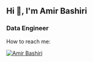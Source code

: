 ## Hi 👋, I'm Amir Bashiri

### Data Engineer

How to reach me:

[![Amir Bashiri](https://upload.wikimedia.org/wikipedia/commons/thumb/8/81/LinkedIn_icon.svg/30px-LinkedIn_icon.svg.png)](https://www.linkedin.com/in/amir-bashiri/)

<!--
**amir2b/amir2b** is a ✨ _special_ ✨ repository because its `README.md` (this file) appears on your GitHub profile.

Here are some ideas to get you started:

- 🔭 I’m currently working on ...
- 🌱 I’m currently learning ...
- 👯 I’m looking to collaborate on ...
- 🤔 I’m looking for help with ...
- 💬 Ask me about ...
- 📫 How to reach me: ...
- 😄 Pronouns: ...
- ⚡ Fun fact: ...
-->
